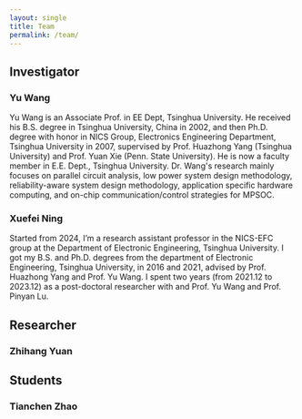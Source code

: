 ```yaml
---
layout: single
title: Team
permalink: /team/
---
```


## Investigator

### Yu Wang

Yu Wang is an Associate Prof. in EE Dept, Tsinghua University. He received his B.S. degree in Tsinghua University, China in 2002, and then Ph.D. degree with honor in NICS Group, Electronics Engineering Department, Tsinghua University in 2007, supervised by Prof. Huazhong Yang (Tsinghua University) and Prof. Yuan Xie (Penn. State University). He is now a faculty member in E.E. Dept., Tsinghua University. Dr. Wang's research mainly focuses on parallel circuit analysis, low power system design methodology, reliability-aware system design methodology, application specific hardware computing, and on-chip communication/control strategies for MPSOC.

### Xuefei Ning

Started from 2024, I’m a research assistant professor in the NICS-EFC group at the Department of Electronic Engineering, Tsinghua University. I got my B.S. and Ph.D. degrees from the department of Electronic Engineering, Tsinghua University, in 2016 and 2021, advised by Prof. Huazhong Yang and Prof. Yu Wang. I spent two years (from 2021.12 to 2023.12) as a post-doctoral researcher with and Prof. Yu Wang and Prof. Pinyan Lu.

## Researcher

### Zhihang Yuan



## Students

### Tianchen Zhao